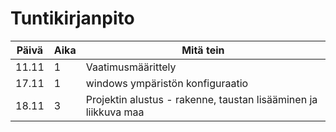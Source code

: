 # Tuntikirjanpito

| Päivä | Aika | Mitä tein                                                       |
| ----- | ---- | --------------------------------------------------------------- |
| 11.11 | 1    | Vaatimusmäärittely                                              |
| 17.11 | 1    | windows ympäristön konfiguraatio                                |
| 18.11 | 3    | Projektin alustus - rakenne, taustan lisääminen ja liikkuva maa |
